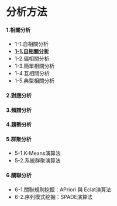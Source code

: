 # 分析方法
#### 1.相關分析
- 1-1.自相關分析
- [**1-1.自相關分析**](https://github.com/annali/R_Practice/blob/master/%E8%87%AA%E7%9B%B8%E9%97%9C%E5%88%86%E6%9E%90.md)
- 1-2.偏相關分析
- 1-3.簡單相關分析
- 1-4.互相關分析
- 1-5.典型相關分析
#### 2.對應分析
#### 3.頻譜分析
#### 4.趨勢分析
#### 5.群聚分析
- 5-1.K-Means演算法
- 5-2.系統群聚演算法
#### 6.關聯分析
- 6-1.關聯規則挖掘：APriori 與 Eclat演算法
- 6-2.序列模式挖掘：SPADE演算法
